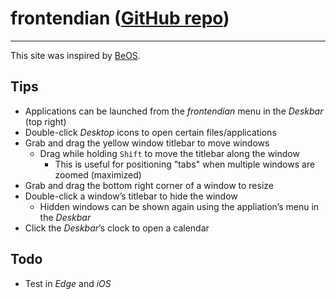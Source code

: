 # frontendian ([GitHub repo](https://github.com/jonathanrtuck/frontendian))

---

This site was inspired by [BeOS](https://en.wikipedia.org/wiki/BeOS).

## Tips

- Applications can be launched from the *frontendian* menu in the *Deskbar* (top right)
- Double-click *Desktop* icons to open certain files/applications
- Grab and drag the yellow window titlebar to move windows
  - Drag while holding `Shift` to move the titlebar along the window
    - This is useful for positioning "tabs" when multiple windows are zoomed (maximized)
- Grab and drag the bottom right corner of a window to resize
- Double-click a windowʼs titlebar to hide the window
  - Hidden windows can be shown again using the appliationʼs menu in the *Deskbar*
- Click the *Deskbar*ʼs clock to open a calendar

## Todo

- Test in *Edge* and *iOS*
